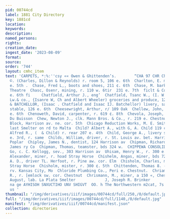 ```yaml
---
pid: 00744cd
label: 1881 City Directory
key: 1881cd
location: 
keywords: 
description: 
named_persons: 
rights: 
creation_date: 
ingest_date: '2023-08-09'
format: 
source: 
order: '744'
layout: cmhc_item
text: 'CARPETS, *:%:''csy «« Owen & Ghittenden’s.        “CHA 97 CHR Charles, Levin
  ©. (Charles, Dillon & Reynolds) r. room 5, 106 e. 6th  Charlton, E. minor, bes 621
  e. 5th .  Chase, Fred L,, boots and shoes, 211 ¢. 6th  Chase, M. barkpr, Grand Central
  Theatre  Chasc, Osenr, mining, r. 110 w. 6tir  231 e. 7th  ficlt & Co.) vr. 130
  e. 6th fi     Chatfield, Arthur J., eng’  Chatfield, Tsanc W., (I. W.Ch  CHATFIELD,
  Lw.& co., {Isanre W, Ch and Albert Wheeler) groceries and produce, 124 e. 6th  CHATFIELD
  & BATCHELLOR, (Isaac . Chatfield and Isaac IJ. Batchellor) livery, sale and feed
  stable, 126 e. 6th  Cheesewright, Arthur, r/ 109 Oak  Chellew, John, miner, r, 519
  e. 6th  Chenoweth, David, carpenter, r. 619 ¢. 8th  Chevola, Joseph, waiter, F.
  Du Buisson  Chew, Newton J., clk. Mann Bros. & Co., r. 219 e. Chestnut  Chicago
  Block, Harrison av. ne. cor. 5th  Chicago Reduction Works, M. E. Smith & Co., proprs,
  last Smelter on rd to Malta  Child? Albert A., with G, A. Child 119 ¢. 3d  Child,
  Alfred R., (  & Child) r. rear 207 e. 4th  Child, George A., livery stable, 119
  e. 3rd, r. same  Childs, William, driver, r. St. Louis av. bet. Harrison av. and
  Poplar  Chipley, James N., dentist, 124 Harrison av  Chipman, Richard, sampler Eddy,
  James ry Co  Chipman, Thomas, teamster, bds 324 w.  CHIPPEWA CONSOLIDATED MINING
  Go, c. C. Kellogg, sev., 303 Harrison av  Uhisam, Henry W., r. 300 e. Sth  Chisholm,
  Alexander, miner, r. hoad Stray Horse  Chishelm, Angas, miner, bds 724 c. 6th  Chisholm,
  A. D., driver TL. Herfoot, r. Pine aw. cor. Elm  Chisholm, Charles, miner, r. head
  Stray Horse  Chisholm, mister, r. 300 ¢. 5th  Chittenden, Thomas 8. -, (Owen & Chittenden)
  rv. Kansas City, Mo  Chloride Plumbing Co., Peri e. Chestnut.  Chriaman, Josephne
  R., r. [emlock sw. cor. Chestnut  Chrismann, M., miner, a 150 «, Chestnnt  Christ,
  August, lab. La Plata Smelter             J, Joseph R. Brinker                                           woo
  na ge AYHISOH SNXUCTIHO UNV SHIGVT  OO. h The Northwestern m2cat, 7s WeUR ANGE oo,
  us '
thumbnail: "/img/derivatives/iiif/images/00744cd/full/250,/0/default.jpg"
full: "/img/derivatives/iiif/images/00744cd/full/1140,/0/default.jpg"
manifest: "/img/derivatives/iiif/00744cd/manifest.json"
collection: directories
---
```

